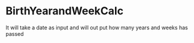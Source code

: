 # BirthYearandWeekCalc
It will take a date as input and will out put how many years and weeks has passed
